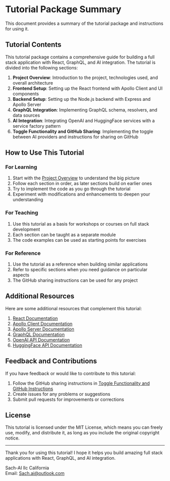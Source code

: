 <!--
Author: Sach-AI llc California
Email: Sach.ai@outlook.com
-->

# Tutorial Package Summary

This document provides a summary of the tutorial package and instructions for using it.

## Tutorial Contents

This tutorial package contains a comprehensive guide for building a full stack application with React, GraphQL, and AI integration. The tutorial is divided into the following sections:

1. **Project Overview**: Introduction to the project, technologies used, and overall architecture
2. **Frontend Setup**: Setting up the React frontend with Apollo Client and UI components
3. **Backend Setup**: Setting up the Node.js backend with Express and Apollo Server
4. **GraphQL Integration**: Implementing GraphQL schema, resolvers, and data sources
5. **AI Integration**: Integrating OpenAI and HuggingFace services with a service factory pattern
6. **Toggle Functionality and GitHub Sharing**: Implementing the toggle between AI providers and instructions for sharing on GitHub

## How to Use This Tutorial

### For Learning

1. Start with the [Project Overview](01-project-overview.md) to understand the big picture
2. Follow each section in order, as later sections build on earlier ones
3. Try to implement the code as you go through the tutorial
4. Experiment with modifications and enhancements to deepen your understanding

### For Teaching

1. Use this tutorial as a basis for workshops or courses on full stack development
2. Each section can be taught as a separate module
3. The code examples can be used as starting points for exercises

### For Reference

1. Use the tutorial as a reference when building similar applications
2. Refer to specific sections when you need guidance on particular aspects
3. The GitHub sharing instructions can be used for any project

## Additional Resources

Here are some additional resources that complement this tutorial:

1. [React Documentation](https://reactjs.org/docs/getting-started.html)
2. [Apollo Client Documentation](https://www.apollographql.com/docs/react/)
3. [Apollo Server Documentation](https://www.apollographql.com/docs/apollo-server/)
4. [GraphQL Documentation](https://graphql.org/learn/)
5. [OpenAI API Documentation](https://platform.openai.com/docs/api-reference)
6. [HuggingFace API Documentation](https://huggingface.co/docs/api-inference/index)

## Feedback and Contributions

If you have feedback or would like to contribute to this tutorial:

1. Follow the GitHub sharing instructions in [Toggle Functionality and GitHub Instructions](06-toggle-and-github.md)
2. Create issues for any problems or suggestions
3. Submit pull requests for improvements or corrections

## License

This tutorial is licensed under the MIT License, which means you can freely use, modify, and distribute it, as long as you include the original copyright notice.

---

Thank you for using this tutorial! I hope it helps you build amazing full stack applications with React, GraphQL, and AI integration.

Sach-AI llc California  
Email: Sach.ai@outlook.com
